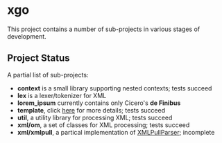 <h1 class="libTop">xgo</h1>

This project contains a number of sub-projects in various stages of
development.

## Project Status

A partial list of sub-projects:

* **context** is a small library supporting nested contexts; tests succeed
* **lex** is a lexer/tokenizer for XML
* **lorem_ipsum** currently contains only Cicero's **de Finibus**
* **template**, click [here](template.html) for more details; tests succeed
* **util**, a utility library for processing XML; tests succeed
* **xml/om**, a set of classes for XML processing; tests succeed
* **xml/xmlpull**, a partical implementation of [XMLPullParser](http://www.xmlpull.org); incomplete

